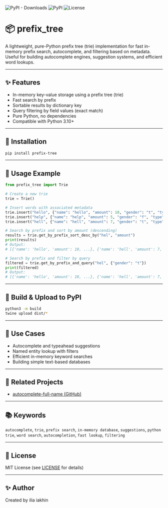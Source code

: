 ![PyPI - Downloads](https://img.shields.io/pypi/dm/prefix-tree)
![PyPI](https://img.shields.io/pypi/v/prefix-tree)
![License](https://img.shields.io/pypi/l/prefix-tree)

# 📦 prefix\_tree

A lightweight, pure-Python prefix tree (trie) implementation for fast in-memory prefix search, autocomplete, and filtering based on metadata. Useful for building autocomplete engines, suggestion systems, and efficient word lookups.

---

## ✨ Features

* In-memory key-value storage using a prefix tree (trie)
* Fast search by prefix
* Sortable results by dictionary key
* Query filtering by field values (exact match)
* Pure Python, no dependencies
* Compatible with Python 3.10+

---

## 📅 Installation

```bash
pip install prefix-tree
```

---

## 🚀 Usage Example

```python
from prefix_tree import Trie

# Create a new trie
trie = Trie()

# Insert words with associated metadata
trie.insert("hello", {"name": "hello", "amount": 10, "gender": "t", "type": "t"})
trie.insert("help", {"name": "help", "amount": 5, "gender": "f", "type": "f"})
trie.insert("hell", {"name": "hell", "amount": 7, "gender": "t", "type": "f"})

# Search by prefix and sort by amount (descending)
results = trie.get_by_prefix_sort_desc_by("hel", "amount")
print(results)
# Output:
# [{'name': 'hello', 'amount': 10, ...}, {'name': 'hell', 'amount': 7, ...}, {'name': 'help', 'amount': 5, ...}]

# Search by prefix and filter by query
filtered = trie.get_by_prefix_and_query("hel", {"gender": "t"})
print(filtered)
# Output:
# [{'name': 'hello', 'amount': 10, ...}, {'name': 'hell', 'amount': 7, ...}]
```

---

## 🔧 Build & Upload to PyPI

```bash
python3 -m build
twine upload dist/*
```

---

## 🧠 Use Cases

* Autocomplete and typeahead suggestions
* Named entity lookup with filters
* Efficient in-memory keyword searches
* Building simple text-based databases

---

## 🔗 Related Projects

* [autocomplete-full-name (GitHub)](https://github.com/ice1x/autocomplete-full-name)

---

## 📚 Keywords

`autocomplete`, `trie`, `prefix search`, `in-memory database`, `suggestions`, `python trie`, `word search`, `autocompletion`, `fast lookup`, `filtering`

---

## 📝 License

MIT License (see [LICENSE](./LICENSE) for details)

---

## ✨ Author

Created by ilia iakhin